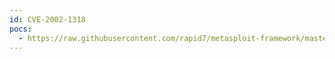 ```yaml
---
id: CVE-2002-1318
pocs:
  - https://raw.githubusercontent.com/rapid7/metasploit-framework/master/modules/exploits/multi/samba/nttrans.rb
---
```

